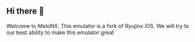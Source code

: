 ## Hi there 👋

Welcome to MeloNX. This emulator is a fork of Ryujinx iOS. 
We will try to our best ability to make this emulator great
